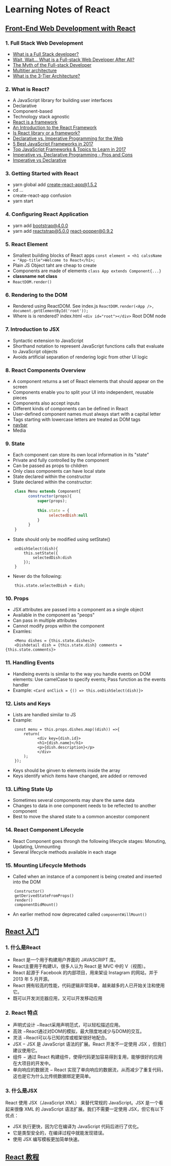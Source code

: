 # Learning Notes  of React
## [Front-End Web Development with React](https://www.coursera.org/learn/front-end-react/home/welcome) 
### 1. Full Stack Web Development
 *  [What is a Full Stack developer?](https://www.laurencegellert.com/2012/08/what-is-a-full-stack-developer/)
 *  [Wait, Wait… What is a Full-stack Web Developer After All?](https://edward-designer.com/web/full-stack-web-developer/)
 *  [The Myth of the Full-stack Developer](http://andyshora.com/full-stack-developers.html)
 *  [Multitier architecture](https://en.wikipedia.org/wiki/Multitier_architecture)
 *  [What is the 3-Tier Architecture?](http://www.tonymarston.net/php-mysql/3-tier-architecture.html)
### 2. What is React?
 * A JavaScript library for building user interfaces
 * Declarative
 * Component-based
 * Technology stack agnostic
 * [React is a framework](https://www.sohamkamani.com/blog/2016/11/16/react-is-a-framework/)
 * [An Introduction to the React Framework](https://www.upwork.com/hiring/development/an-introduction-to-the-react-framework/)
 * [Is React library or a framework?](https://develoger.com/is-reactjs-library-or-a-framework-a14786f681a0)
 * [Declarative vs. Imperative Programming for the Web](http://codenugget.co/2015/03/05/declarative-vs-imperative-programming-web.html)
 * [5 Best JavaScript Frameworks in 2017](https://hackernoon.com/5-best-javascript-frameworks-in-2017-7a63b3870282)
 * [Top JavaScript Frameworks & Topics to Learn in 2017](https://medium.com/javascript-scene/top-javascript-frameworks-topics-to-learn-in-2017-700a397b711)
 * [Imperative vs. Declarative Programming - Pros and Cons](https://www.netguru.co/blog/imperative-vs-declarative)
 * [Imperative vs Declarative](http://latentflip.com/imperative-vs-declarative)
### 3. Getting Started with React
 * yarn global add create-react-app@1.5.2 
 * cd ...
 * create-react-app confusion 
 * yarn start
### 4. Configuring React Application
 * yarn add bootstrap@4.0.0
 * yarn add reactstrap@5.0.0  react-popper@0.9.2
### 5. React Element
 * Smallest building blocks of React apps
    `const element = <h1 calssName = "App-title">Welcome to React</h1>;`
 *  Plain JS Object taht are cheap to create
 * Components are made of elements
    `class App extends Component{...}`
 * **classname not class**
 * `ReactDOM.render()`
### 6. Rendering to the DOM
 * Rendered using ReactDOM. See index.js
    `ReactDOM.render(<App />, document.getElementById('root'));`
 * Where is is rendered? index.html
     `<div id="root"></div>`
    Root DOM node
### 7. Introduction to JSX
 * Syntactic extension to JavaScript
 * Shorthand notation to represent JavaScript functions calls that evaluate to JavaScript objects
 * Avoids artificial separation of rendering logic from other UI logic
### 8. React Components Overview
* A component returns a set of React elements that should appear on the screen
* Components enable you to split your UI into independent, reusable pieces
* Components also accept inputs
* Different kinds of components can be defined in React
* User-defined component names must always start with a capital letter
* Tags starting with lowercase letters are treated as DOM tags
* [navbar](https://www.jianshu.com/p/a93a3058ca72)
* Media
### 9. State
*  Each component can store its own local information in its "state"
*  Private and fully controlled by the component
*  Can be passed as props to children
*  Only class components can have local state
*  State declared within the constructor 
* State declared within the constructor:
``` javascript
    class Menu extends Component{
          constructor(props){
              super(props);
                  
              this.state = {
                   selectedDish:null
              }
          }
    }
```
* State should only be modified using setState()
``` 
    onDishSelect(dish){
        this.setState({
            selectedDish:dish
        });
    }
```
* Never do the following:
```
    this.state.selectedDish = dish;
```
### 10. Props
* JSX attributes are passed into a component as a single object
* Available in the component as "peops"
* Can pass in multiple attributes
* Cannot modify props within the component
* Examles:
```
    <Menu dishes = {this.state.dishes}>
    <Dishdetail dish = {this.state.dish} comments = {this.state.comments}>
```
### 11. Handling Events
* Handleing events is similar to the way you handle events on DOM elements: Use camelCase to specify events; Pass function as the events handler
* Example:
`<Card onClick = {() => this.onDishSelect(dish)}>`
### 12. Lists and Keys
* Lists are handled similar to JS
* Example:
```
    const menu = this.props.dishes.map((dish)) =>{
        return(
              <div key={dish.id}>
              <h1>{dish.name}</h1>
              <p>{dish.description}</p>
              </div>
        );
    });
```
* Keys should be ginven to elements inside the array
* Keys identify which items have changed, are added or removed
### 13. Lifting State Up
* Sometimes several components may share the same data
* Changes to data in one component needs to be reflected to another component
* Best to move the shared state to a common ancestor component
### 14. React Component Lifecycle
* React Component goes throngh the following lifecycle stages: Monuting, Updating, Unmounting
* Several lifecycle methods available in each stage
### 15. Mounting Lifecycle Methods
* Called when an instance of a component is being created and inserted into the DOM
```
    Constructor()
    getDerivedStateFromProps()
    render()
    componentDidMount()
```
* An earlier method now deprecated called 
`componentWillMount()`
## [React 入门](https://www.jianshu.com/p/2e89414453be)
### 1. 什么是React
* React 是一个用于构建用户界面的 JAVASCRIPT 库。
* React主要用于构建UI，很多人认为 React 是 MVC 中的 V（视图）。
* React 起源于 Facebook 的内部项目，用来架设 Instagram 的网站，并于 2013 年 5 月开源。
* React 拥有较高的性能，代码逻辑非常简单，越来越多的人已开始关注和使用它。
* 既可以开发浏览器应用，又可以开发移动应用
### 2. React 特点
 * 声明式设计 −React采用声明范式，可以轻松描述应用。
 * 高效 −React通过对DOM的模拟，最大限度地减少与DOM的交互。
 * 灵活 −React可以与已知的库或框架很好地配合。
 * JSX − JSX 是 JavaScript 语法的扩展。React 开发不一定使用 JSX ，但我们建议使用它。
 * 组件 − 通过 React 构建组件，使得代码更加容易得到复用，能够很好的应用在大项目的开发中。
 * 单向响应的数据流 − React 实现了单向响应的数据流，从而减少了重复代码，这也是它为什么比传统数据绑定更简单。
### 3. 什么是JSX
React 使用 JSX（JavaScript XML） 来替代常规的 JavaScript。JSX 是一个看起来很像 XML 的 JavaScript 语法扩展。我们不需要一定使用 JSX，但它有以下优点：
* JSX 执行更快，因为它在编译为 JavaScript 代码后进行了优化。
* 它是类型安全的，在编译过程中就能发现错误。
* 使用 JSX 编写模板更加简单快速。
## [React 教程](http://www.runoob.com/react/react-tutorial.html)